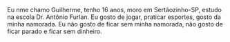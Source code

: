 Eu nme chamo Guilherme, tenho 16 anos, moro em Sertãozinho-SP, estudo na escola Dr. Antônio Furlan. Eu gosto de jogar, praticar esportes, gosto da minha namorada. Eu não gosto de ficar sem minha namorada, não gosto de ficar parado e ficar sem dinheiro.
